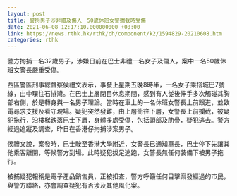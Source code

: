 ```yaml
---
layout: post
title: 警拘男子涉非禮及傷人　50歲休班女警攔截時受傷
date: 2021-06-08 12:17:10.000000000 +08:00
link: https://news.rthk.hk/rthk/ch/component/k2/1594829-20210608.htm
categories: rthk
---
```


警方拘捕一名32歲男子，涉嫌日前在巴士非禮一名女子及傷人，案中一名50歲休班女警長嚴重受傷。

西區警區刑事總督察侯禮文表示，事發上星期五晚8時半，一名女子乘搭城巴7號線，由中環往石排灣。在巴士上層閉目休息期間，感到有人從後伸手多次觸碰其胸部右側，於是轉身與一名男子理論。當時在車上的一名休班女警長上前跟進，並致電尋求支援及看守現場。疑犯突然發難，由上層衝往下層，女警長上前攔截，被疑犯拖行，沿樓梯跌落巴士下層，身體多處受傷，包括頭部及肋骨，疑犯逃去。警方經過追蹤及調查，昨日在香港仔拘捕涉案男子。

侯禮文說，案發時，巴士駛至香港大學附近，女警長已通知車長，巴士停下先讓其他乘客離開，等候警方到場。此時疑犯拔足逃跑，女警長無任何裝備下被男子拖行。

被捕疑犯報稱是電子產品銷售員，正被扣查，警方呼籲任何目擊案發經過的市民，與警方聯絡，亦會調查疑犯有否涉及其他風化案。
